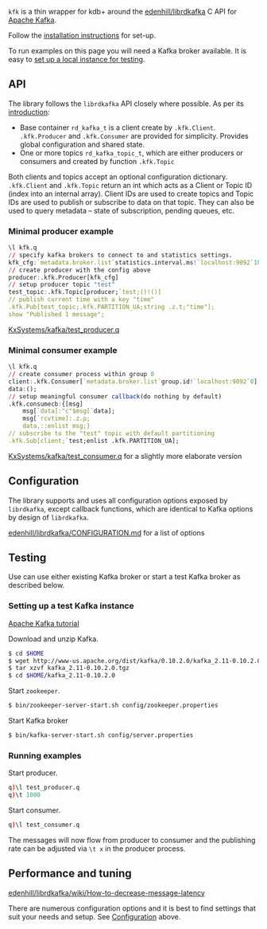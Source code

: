 `kfk` is a thin wrapper for kdb+ around the <i class="fa fa-github"></i> [edenhill/librdkafka](https://github.com/edenhill/librdkafka) C API for [Apache Kafka](https://kafka.apache.org/). 

Follow the [installation instructions](https://github.com/KxSystems/kafka#building-and-installation) for set-up.

To run examples on this page you will need a Kafka broker available. It is easy to [set up a local instance for testing](https://github.com/KxSystems/kafka#setting-up-test-kafka-instance).


## API

The library follows the `librdkafka` API closely where possible.
As per its [introduction](https://github.com/edenhill/librdkafka/blob/master/INTRODUCTION.md):

- Base container `rd_kafka_t` is a client create by `.kfk.Client`. `.kfk.Producer` and `.kfk.Consumer` are provided for simplicity. Provides global configuration and shared state.
- One or more topics `rd_kafka_topic_t`, which are either producers or consumers and created by function `.kfk.Topic` 

Both clients and topics accept an optional configuration dictionary.
`.kfk.Client` and `.kfk.Topic` return an int which acts as a Client or Topic ID (index into an internal array). Client IDs are used to create topics and Topic IDs are used to publish or subscribe to data on that topic. They can also be used to query metadata – state of subscription, pending queues, etc.

### Minimal producer example
```q
\l kfk.q
// specify kafka brokers to connect to and statistics settings.
kfk_cfg:`metadata.broker.list`statistics.interval.ms!`localhost:9092`10000
// create producer with the config above
producer:.kfk.Producer[kfk_cfg]
// setup producer topic "test"
test_topic:.kfk.Topic[producer;`test;()!()]
// publish current time with a key "time"
.kfk.Pub[test_topic;.kfk.PARTITION_UA;string .z.t;"time"];
show "Published 1 message";
```
<i class="fa fa-hand-o-right"></i> [<i class="fa fa-github"></i> KxSystems/kafka/test_producer.q](https://github.com/KxSystems/kafka/blob/master/test_producer.q)

### Minimal consumer example
```q
\l kfk.q
// create consumer process within group 0
client:.kfk.Consumer[`metadata.broker.list`group.id!`localhost:9092`0];
data:();
// setup meaningful consumer callback(do nothing by default)
.kfk.consumecb:{[msg]
    msg[`data]:"c"$msg[`data];
    msg[`rcvtime]:.z.p;
    data,::enlist msg;}
// subscribe to the "test" topic with default partitioning
.kfk.Sub[client;`test;enlist .kfk.PARTITION_UA];
```
<i class="fa fa-hand-o-right"></i> [<i class="fa fa-github"></i> KxSystems/kafka/test_consumer.q](https://github.com/KxSystems/kafka/blob/master/test_consumer.q) for a slightly more elaborate version 


## Configuration

The library supports and uses all configuration options exposed by `librdkafka`, except callback functions, which are identical to Kafka options by design of `librdkafka`. 

<i class="fa fa-hand-o-right"></i> [<i class="fa fa-github"></i> edenhill/librdkafka/CONFIGURATION.md](https://github.com/edenhill/librdkafka/blob/master/CONFIGURATION.md) for a list of options


## Testing

Use can use either existing Kafka broker or start a test Kafka broker as described below.


### Setting up a test Kafka instance

<i class="fa fa-hand-o-right"></i> [Apache Kafka tutorial](http://kafka.apache.org/documentation.html#quickstart)

Download and unzip Kafka.
```bash
$ cd $HOME
$ wget http://www-us.apache.org/dist/kafka/0.10.2.0/kafka_2.11-0.10.2.0.tgz
$ tar xzvf kafka_2.11-0.10.2.0.tgz
$ cd $HOME/kafka_2.11-0.10.2.0
```

Start `zookeeper`.
```bash
$ bin/zookeeper-server-start.sh config/zookeeper.properties
```

Start Kafka broker
```bash
$ bin/kafka-server-start.sh config/server.properties
```


### Running examples

Start producer.
```q
q)\l test_producer.q
q)\t 1000
```

Start consumer.
```q
q)\l test_consumer.q
```
The messages will now flow from producer to consumer and the publishing rate can be adjusted via `\t x` in the producer process.


## Performance and tuning

<i class="fa fa-hand-o-right"></i> [<i class="fa fa-github"></i> edenhill/librdkafka/wiki/How-to-decrease-message-latency](https://github.com/edenhill/librdkafka/wiki/How-to-decrease-message-latency)

There are numerous configuration options and it is best to find settings that suit your needs and setup. See [Configuration](#configuration) above. 
